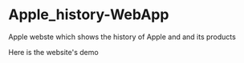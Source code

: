 # Apple_history-WebApp
Apple webste which shows the history of Apple and and its products


Here is the website's demo
